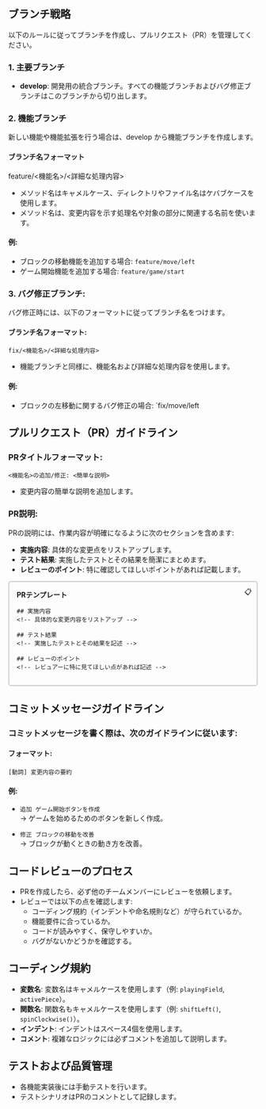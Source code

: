 ## ブランチ戦略
以下のルールに従ってブランチを作成し、プルリクエスト（PR）を管理してください。

### 1. 主要ブランチ
- **develop**: 開発用の統合ブランチ。すべての機能ブランチおよびバグ修正ブランチはこのブランチから切り出します。

### 2. 機能ブランチ
新しい機能や機能拡張を行う場合は、develop から機能ブランチを作成します。

#### ブランチ名フォーマット
feature/<機能名>/<詳細な処理内容>

- メソッド名はキャメルケース、ディレクトリやファイル名はケバブケースを使用します。
- メソッド名は、変更内容を示す処理名や対象の部分に関連する名前を使います。

#### 例:
- ブロックの移動機能を追加する場合:
  `feature/move/left`
- ゲーム開始機能を追加する場合:
  `feature/game/start`

### 3. バグ修正ブランチ:
バグ修正時には、以下のフォーマットに従ってブランチ名をつけます。

#### ブランチ名フォーマット:
`fix/<機能名>/<詳細な処理内容>`

- 機能ブランチと同様に、機能名および詳細な処理内容を使用します。

#### 例:
- ブロックの左移動に関するバグ修正の場合:
  `fix/move/left

## プルリクエスト（PR）ガイドライン

### PRタイトルフォーマット:
`<機能名>の追加/修正: <簡単な説明>`

- 変更内容の簡単な説明を追加します。

### PR説明:
PRの説明には、作業内容が明確になるように次のセクションを含めます:

- **実施内容**: 具体的な変更点をリストアップします。
- **テスト結果**: 実施したテストとその結果を簡潔にまとめます。
- **レビューのポイント**: 特に確認してほしいポイントがあれば記載します。

<div style="border: 2px solid #ccc; border-radius: 5px; padding: 15px; position: relative; margin-bottom: 20px;">
    <div style="position: absolute; top: 10px; right: 10px; cursor: pointer;" onclick="copyToClipboard()">📋</div>
    <strong>PRテンプレート</strong>
    
    ## 実施内容
    <!-- 具体的な変更内容をリストアップ -->

    ## テスト結果
    <!-- 実施したテストとその結果を記述 -->

    ## レビューのポイント
    <!-- レビュアーに特に見てほしい点があれば記述 -->
</div>

## コミットメッセージガイドライン
### コミットメッセージを書く際は、次のガイドラインに従います:

#### フォーマット:
`[動詞] 変更内容の要約`
#### 例:
- `追加 ゲーム開始ボタンを作成`  
  → ゲームを始めるためのボタンを新しく作成。
  
- `修正 ブロックの移動を改善`  
  → ブロックが動くときの動き方を改善。
  
## コードレビューのプロセス
- PRを作成したら、必ず他のチームメンバーにレビューを依頼します。
- レビューでは以下の点を確認します:
  - コーディング規約（インデントや命名規則など）が守られているか。
  - 機能要件に合っているか。
  - コードが読みやすく、保守しやすいか。
  - バグがないかどうかを確認する。

## コーディング規約
- **変数名**: 変数名はキャメルケースを使用します（例: `playingField`, `activePiece`）。
- **関数名**: 関数名もキャメルケースを使用します（例: `shiftLeft()`, `spinClockwise()`）。
- **インデント**: インデントはスペース4個を使用します。
- **コメント**: 複雑なロジックには必ずコメントを追加して説明します。

## テストおよび品質管理
- 各機能実装後には手動テストを行います。
- テストシナリオはPRのコメントとして記録します。
